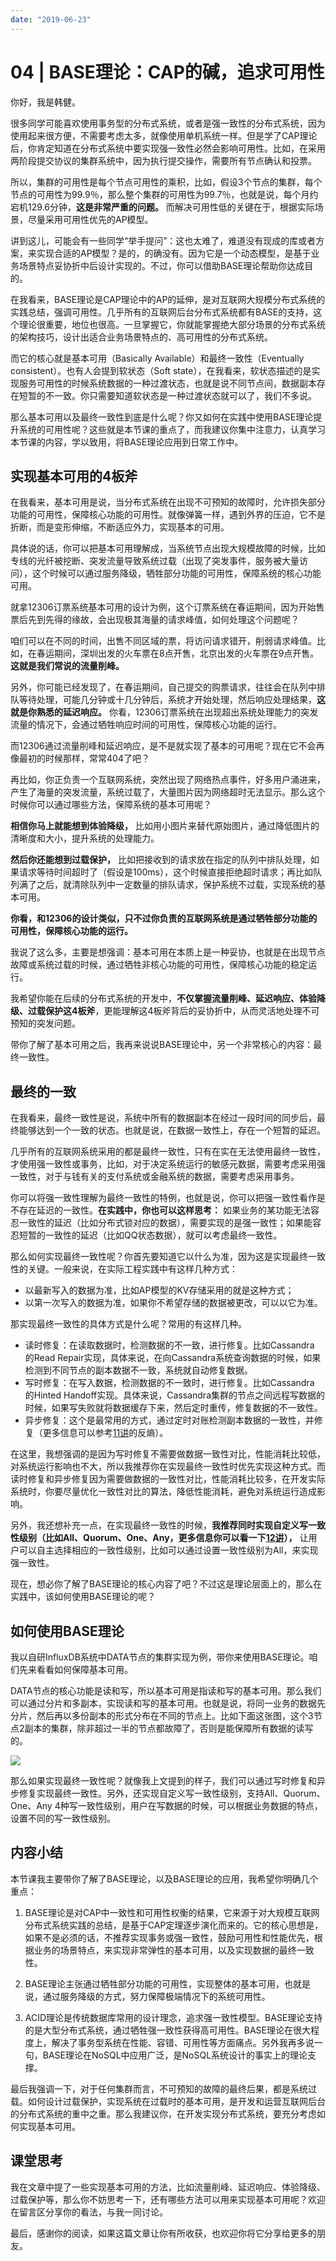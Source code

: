 ```yaml
---
date: "2019-06-23"
---  
```

      
# 04 | BASE理论：CAP的碱，追求可用性
你好，我是韩健。

很多同学可能喜欢使用事务型的分布式系统，或者是强一致性的分布式系统，因为使用起来很方便，不需要考虑太多，就像使用单机系统一样。但是学了CAP理论后，你肯定知道在分布式系统中要实现强一致性必然会影响可用性。比如，在采用两阶段提交协议的集群系统中，因为执行提交操作，需要所有节点确认和投票。

所以，集群的可用性是每个节点可用性的乘积，比如，假设3个节点的集群，每个节点的可用性为99.9％，那么整个集群的可用性为99.7％，也就是说，每个月约宕机129.6分钟，**这是非常严重的问题。** 而解决可用性低的关键在于，根据实际场景，尽量采用可用性优先的AP模型。

讲到这儿，可能会有一些同学“举手提问”：这也太难了，难道没有现成的库或者方案，来实现合适的AP模型？是的，的确没有。因为它是一个动态模型，是基于业务场景特点妥协折中后设计实现的。不过，你可以借助BASE理论帮助你达成目的。

在我看来，BASE理论是CAP理论中的AP的延伸，是对互联网大规模分布式系统的实践总结，强调可用性。几乎所有的互联网后台分布式系统都有BASE的支持，这个理论很重要，地位也很高。一旦掌握它，你就能掌握绝大部分场景的分布式系统的架构技巧，设计出适合业务场景特点的、高可用性的分布式系统。

<!-- [[[read_end]]] -->

而它的核心就是基本可用（Basically Available）和最终一致性（Eventually consistent）。也有人会提到软状态（Soft state），在我看来，软状态描述的是实现服务可用性的时候系统数据的一种过渡状态，也就是说不同节点间，数据副本存在短暂的不一致。你只需要知道软状态是一种过渡状态就可以了，我们不多说。

那么基本可用以及最终一致性到底是什么呢？你又如何在实践中使用BASE理论提升系统的可用性呢？这些就是本节课的重点了，而我建议你集中注意力，认真学习本节课的内容，学以致用，将BASE理论应用到日常工作中。

## 实现基本可用的4板斧

在我看来，基本可用是说，当分布式系统在出现不可预知的故障时，允许损失部分功能的可用性，保障核心功能的可用性。就像弹簧一样，遇到外界的压迫，它不是折断，而是变形伸缩，不断适应外力，实现基本的可用。

具体说的话，你可以把基本可用理解成，当系统节点出现大规模故障的时候，比如专线的光纤被挖断、突发流量导致系统过载（出现了突发事件，服务被大量访问），这个时候可以通过服务降级，牺牲部分功能的可用性，保障系统的核心功能可用。

就拿12306订票系统基本可用的设计为例，这个订票系统在春运期间，因为开始售票后先到先得的缘故，会出现极其海量的请求峰值，如何处理这个问题呢？

咱们可以在不同的时间，出售不同区域的票，将访问请求错开，削弱请求峰值。比如，在春运期间，深圳出发的火车票在8点开售，北京出发的火车票在9点开售。**这就是我们常说的流量削峰。**

另外，你可能已经发现了，在春运期间，自己提交的购票请求，往往会在队列中排队等待处理，可能几分钟或十几分钟后，系统才开始处理，然后响应处理结果，**这就是你熟悉的延迟响应。** 你看，12306订票系统在出现超出系统处理能力的突发流量的情况下，会通过牺牲响应时间的可用性，保障核心功能的运行。

而12306通过流量削峰和延迟响应，是不是就实现了基本的可用呢？现在它不会再像最初的时候那样，常常404了吧？

再比如，你正负责一个互联网系统，突然出现了网络热点事件，好多用户涌进来，产生了海量的突发流量，系统过载了，大量图片因为网络超时无法显示。那么这个时候你可以通过哪些方法，保障系统的基本可用呢？

**相信你马上就能想到体验降级，** 比如用小图片来替代原始图片，通过降低图片的清晰度和大小，提升系统的处理能力。

**然后你还能想到过载保护，** 比如把接收到的请求放在指定的队列中排队处理，如果请求等待时间超时了（假设是100ms），这个时候直接拒绝超时请求；再比如队列满了之后，就清除队列中一定数量的排队请求，保护系统不过载，实现系统的基本可用。

**你看，和12306的设计类似，只不过你负责的互联网系统是通过牺牲部分功能的可用性，保障核心功能的运行。**

我说了这么多，主要是想强调：基本可用在本质上是一种妥协，也就是在出现节点故障或系统过载的时候，通过牺牲非核心功能的可用性，保障核心功能的稳定运行。

我希望你能在后续的分布式系统的开发中，**不仅掌握流量削峰、延迟响应、体验降级、过载保护这4板斧**，更能理解这4板斧背后的妥协折中，从而灵活地处理不可预知的突发问题。

带你了解了基本可用之后，我再来说说BASE理论中，另一个非常核心的内容：最终一致性。

## 最终的一致

在我看来，最终一致性是说，系统中所有的数据副本在经过一段时间的同步后，最终能够达到一个一致的状态。也就是说，在数据一致性上，存在一个短暂的延迟。

几乎所有的互联网系统采用的都是最终一致性，只有在实在无法使用最终一致性，才使用强一致性或事务，比如，对于决定系统运行的敏感元数据，需要考虑采用强一致性，对于与钱有关的支付系统或金融系统的数据，需要考虑采用事务。

你可以将强一致性理解为最终一致性的特例，也就是说，你可以把强一致性看作是不存在延迟的一致性。**在实践中，你也可以这样思考：** 如果业务的某功能无法容忍一致性的延迟（比如分布式锁对应的数据），需要实现的是强一致性；如果能容忍短暂的一致性的延迟（比如QQ状态数据），就可以考虑最终一致性。

那么如何实现最终一致性呢？你首先要知道它以什么为准，因为这是实现最终一致性的关键。一般来说，在实际工程实践中有这样几种方式：

* 以最新写入的数据为准，比如AP模型的KV存储采用的就是这种方式；
* 以第一次写入的数据为准，如果你不希望存储的数据被更改，可以以它为准。

那实现最终一致性的具体方式是什么呢？常用的有这样几种。

* 读时修复：在读取数据时，检测数据的不一致，进行修复。比如Cassandra 的Read Repair实现，具体来说，在向Cassandra系统查询数据的时候，如果检测到不同节点的副本数据不一致，系统就自动修复数据。
* 写时修复：在写入数据，检测数据的不一致时，进行修复。比如Cassandra 的Hinted Handoff实现。具体来说，Cassandra集群的节点之间远程写数据的时候，如果写失败就将数据缓存下来，然后定时重传，修复数据的不一致性。
* 异步修复：这个是最常用的方式，通过定时对账检测副本数据的一致性，并修复（更多信息可以参考[11讲](https://time.geekbang.org/column/article/208182)的反熵）。

在这里，我想强调的是因为写时修复不需要做数据一致性对比，性能消耗比较低，对系统运行影响也不大，所以我推荐你在实现最终一致性时优先实现这种方式。而读时修复和异步修复因为需要做数据的一致性对比，性能消耗比较多，在开发实际系统时，你要尽量优化一致性对比的算法，降低性能消耗，避免对系统运行造成影响。

另外，我还想补充一点，在实现最终一致性的时候，**我推荐同时实现自定义写一致性级别（比如All、Quorum、One、Any，更多信息你可以看一下[12讲](https://time.geekbang.org/column/article/209130)），** 让用户可以自主选择相应的一致性级别，比如可以通过设置一致性级别为All，来实现强一致性。

现在，想必你了解了BASE理论的核心内容了吧？不过这是理论层面上的，那么在实践中，该如何使用BASE理论的呢？

## 如何使用BASE理论

我以自研InfluxDB系统中DATA节点的集群实现为例，带你来使用BASE理论。咱们先来看看如何保障基本可用。

DATA节点的核心功能是读和写，所以基本可用是指读和写的基本可用。那么我们可以通过分片和多副本，实现读和写的基本可用。也就是说，将同一业务的数据先分片，然后再以多份副本的形式分布在不同的节点上。比如下面这张图，这个3节点2副本的集群，除非超过一半的节点都故障了，否则是能保障所有数据的读写的。

![](./httpsstatic001geekbangorgresourceimageaed6ae5fd43f4c878d0acdc188e9889d29d6.jpg)

那么如果实现最终一致性呢？就像我上文提到的样子，我们可以通过写时修复和异步修复实现最终一致性。另外，还实现自定义写一致性级别，支持All、Quorum、One、Any 4种写一致性级别，用户在写数据的时候，可以根据业务数据的特点，设置不同的写一致性级别。

## 内容小结

本节课我主要带你了解了BASE理论，以及BASE理论的应用，我希望你明确几个重点：

1.  BASE理论是对CAP中一致性和可用性权衡的结果，它来源于对大规模互联网分布式系统实践的总结，是基于CAP定理逐步演化而来的。它的核心思想是，如果不是必须的话，不推荐实现事务或强一致性，鼓励可用性和性能优先，根据业务的场景特点，来实现非常弹性的基本可用，以及实现数据的最终一致性。

2.  BASE理论主张通过牺牲部分功能的可用性，实现整体的基本可用，也就是说，通过服务降级的方式，努力保障极端情况下的系统可用性。

3.  ACID理论是传统数据库常用的设计理念，追求强一致性模型。BASE理论支持的是大型分布式系统，通过牺牲强一致性获得高可用性。BASE理论在很大程度上，解决了事务型系统在性能、容错、可用性等方面痛点。另外我再多说一句，BASE理论在NoSQL中应用广泛，是NoSQL系统设计的事实上的理论支撑。

最后我强调一下，对于任何集群而言，不可预知的故障的最终后果，都是系统过载。如何设计过载保护，实现系统在过载时的基本可用，是开发和运营互联网后台的分布式系统的重中之重。那么我建议你，在开发实现分布式系统，要充分考虑如何实现基本可用。

## 课堂思考

我在文章中提了一些实现基本可用的方法，比如流量削峰、延迟响应、体验降级、过载保护等，那么你不妨思考一下，还有哪些方法可以用来实现基本可用呢？欢迎在留言区分享你的看法，与我一同讨论。

最后，感谢你的阅读，如果这篇文章让你有所收获，也欢迎你将它分享给更多的朋友。